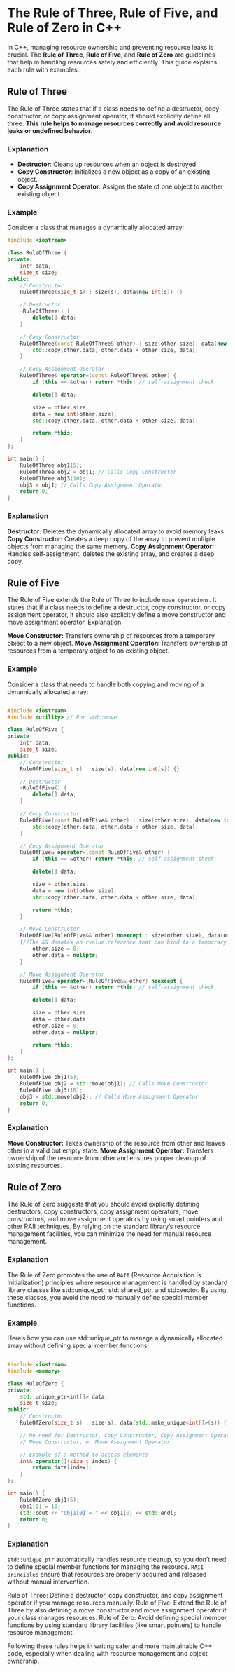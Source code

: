 # The Rule of Three, Rule of Five, and Rule of Zero in C++

In C++, managing resource ownership and preventing resource leaks is crucial. The **Rule of Three**, **Rule of Five**, and **Rule of Zero** are guidelines that help in handling resources safely and efficiently. This guide explains each rule with examples.

## Rule of Three

The Rule of Three states that if a class needs to define a destructor, copy constructor, or copy assignment operator, it should explicitly define all three. **This rule helps to manage resources correctly and avoid resource leaks or undefined behavior**.

### Explanation

- **Destructor**: Cleans up resources when an object is destroyed.
- **Copy Constructor**: Initializes a new object as a copy of an existing object.
- **Copy Assignment Operator**: Assigns the state of one object to another existing object.

### Example

Consider a class that manages a dynamically allocated array:

```cpp
#include <iostream>

class RuleOfThree {
private:
    int* data;
    size_t size;
public:
    // Constructor
    RuleOfThree(size_t s) : size(s), data(new int[s]) {}

    // Destructor
    ~RuleOfThree() {
        delete[] data;
    }

    // Copy Constructor
    RuleOfThree(const RuleOfThree& other) : size(other.size), data(new int[other.size]) {
        std::copy(other.data, other.data + other.size, data);
    }

    // Copy Assignment Operator
    RuleOfThree& operator=(const RuleOfThree& other) {
        if (this == &other) return *this; // self-assignment check

        delete[] data;

        size = other.size;
        data = new int[other.size];
        std::copy(other.data, other.data + other.size, data);

        return *this;
    }
};

int main() {
    RuleOfThree obj1(5);
    RuleOfThree obj2 = obj1; // Calls Copy Constructor
    RuleOfThree obj3(10);
    obj3 = obj1; // Calls Copy Assignment Operator
    return 0;
}
```
### Explanation

**Destructor:** Deletes the dynamically allocated array to avoid memory leaks.
**Copy Constructor:** Creates a deep copy of the array to prevent multiple objects from managing the same memory.
**Copy Assignment Operator:** Handles self-assignment, deletes the existing array, and creates a deep copy.

## Rule of Five

The Rule of Five extends the Rule of Three to include `move operations`. It states that if a class needs to define a destructor, copy constructor, or copy assignment operator, it should also explicitly define a move constructor and move assignment operator.
Explanation

**Move Constructor:** Transfers ownership of resources from a temporary object to a new object.
**Move Assignment Operator:** Transfers ownership of resources from a temporary object to an existing object.

### Example

Consider a class that needs to handle both copying and moving of a dynamically allocated array:

```cpp

#include <iostream>
#include <utility> // For std::move

class RuleOfFive {
private:
    int* data;
    size_t size;
public:
    // Constructor
    RuleOfFive(size_t s) : size(s), data(new int[s]) {}

    // Destructor
    ~RuleOfFive() {
        delete[] data;
    }

    // Copy Constructor
    RuleOfFive(const RuleOfFive& other) : size(other.size), data(new int[other.size]) {
        std::copy(other.data, other.data + other.size, data);
    }

    // Copy Assignment Operator
    RuleOfFive& operator=(const RuleOfFive& other) {
        if (this == &other) return *this; // self-assignment check

        delete[] data;

        size = other.size;
        data = new int[other.size];
        std::copy(other.data, other.data + other.size, data);

        return *this;
    }

    // Move Constructor
    RuleOfFive(RuleOfFive&& other) noexcept : size(other.size), data(other.data) 
    {//The && denotes an rvalue reference that can bind to a temporary object. It indicates that the object being moved from (other) is temporary
        other.size = 0;
        other.data = nullptr;
    }

    // Move Assignment Operator
    RuleOfFive& operator=(RuleOfFive&& other) noexcept {
        if (this == &other) return *this; // self-assignment check

        delete[] data;

        size = other.size;
        data = other.data;
        other.size = 0;
        other.data = nullptr;

        return *this;
    }
};

int main() {
    RuleOfFive obj1(5);
    RuleOfFive obj2 = std::move(obj1); // Calls Move Constructor
    RuleOfFive obj3(10);
    obj3 = std::move(obj2); // Calls Move Assignment Operator
    return 0;
}
```
### Explanation

**Move Constructor:** Takes ownership of the resource from other and leaves other in a valid but empty state.
**Move Assignment Operator:** Transfers ownership of the resource from other and ensures proper cleanup of existing resources.

## Rule of Zero

The Rule of Zero suggests that you should avoid explicitly defining destructors, copy constructors, copy assignment operators, move constructors, and move assignment operators by using smart pointers and other RAII techniques. By relying on the standard library’s resource management facilities, you can minimize the need for manual resource management.
### Explanation

The Rule of Zero promotes the use of `RAII` (Resource Acquisition Is Initialization) principles where resource management is handled by standard library classes like std::unique_ptr, std::shared_ptr, and std::vector. By using these classes, you avoid the need to manually define special member functions.
### Example

Here’s how you can use std::unique_ptr to manage a dynamically allocated array without defining special member functions:

```cpp

#include <iostream>
#include <memory>

class RuleOfZero {
private:
    std::unique_ptr<int[]> data;
    size_t size;
public:
    // Constructor
    RuleOfZero(size_t s) : size(s), data(std::make_unique<int[]>(s)) {}

    // No need for Destructor, Copy Constructor, Copy Assignment Operator,
    // Move Constructor, or Move Assignment Operator

    // Example of a method to access elements
    int& operator[](size_t index) {
        return data[index];
    }
};

int main() {
    RuleOfZero obj1(5);
    obj1[0] = 10;
    std::cout << "obj1[0] = " << obj1[0] << std::endl;
    return 0;
}
```
### Explanation

`std::unique_ptr` automatically handles resource cleanup, so you don’t need to define special member functions for managing the resource.
`RAII principles` ensure that resources are properly acquired and released without manual intervention.



Rule of Three: Define a destructor, copy constructor, and copy assignment operator if you manage resources manually.
Rule of Five: Extend the Rule of Three by also defining a move constructor and move assignment operator if your class manages resources.
Rule of Zero: Avoid defining special member functions by using standard library facilities (like smart pointers) to handle resource management.

Following these rules helps in writing safer and more maintainable C++ code, especially when dealing with resource management and object ownership.